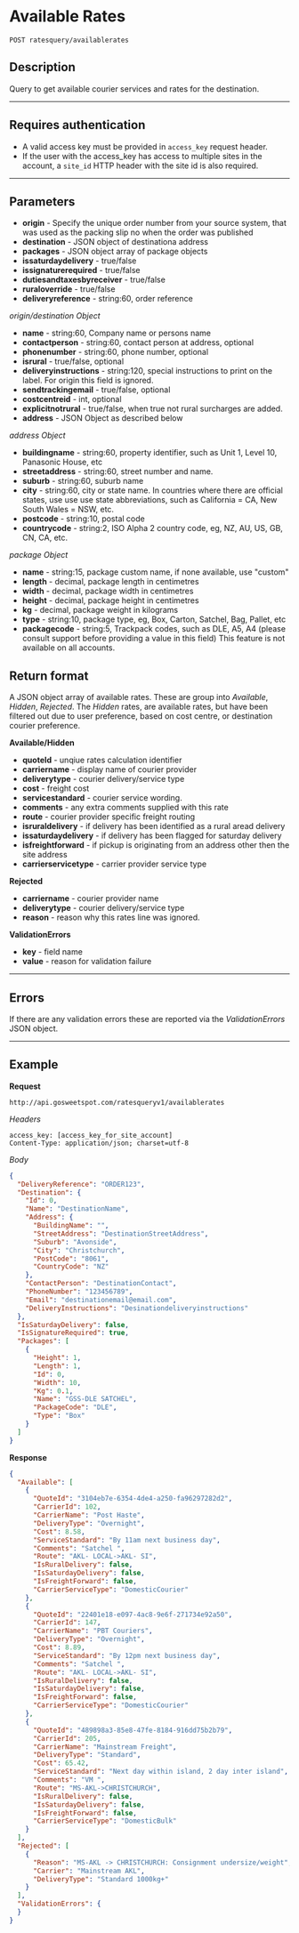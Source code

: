 # Available Rates

    POST ratesquery/availablerates

## Description
Query to get available courier services and rates for the destination.

***

## Requires authentication
* A valid access key must be provided in `access_key` request header.
* If the user with the access_key has access to multiple sites in the account, a `site_id` HTTP header with the site id is also required.

***

## Parameters
- **origin** - Specify the unique order number from your source system, that was used as the packing slip no when the order was published
- **destination** - JSON object of destinationa address
- **packages** - JSON object array of package objects
- **issaturdaydelivery** - true/false
- **issignaturerequired** - true/false
- **dutiesandtaxesbyreceiver** - true/false
- **ruraloverride** - true/false
- **deliveryreference** - string:60, order reference

*origin/destination Object*
- **name** - string:60, Company name or persons name
- **contactperson** - string:60, contact person at address, optional
- **phonenumber** - string:60, phone number, optional
- **isrural** - true/false, optional
- **deliveryinstructions** - string:120, special instructions to print on the label. For origin this field is ignored.
- **sendtrackingemail** - true/false, optional
- **costcentreid** - int, optional
- **explicitnotrural** - true/false, when true not rural surcharges are added.
- **address** - JSON Object as described below

*address Object*
- **buildingname** - string:60, property identifier, such as Unit 1, Level 10, Panasonic House, etc
- **streetaddress** - string:60, street number and name. 
- **suburb** - string:60, suburb name
- **city** - string:60, city or state name. In countries where there are official states, use use use state abbreviations, such as California = CA, New South Wales = NSW, etc.
- **postcode** - string:10, postal code
- **countrycode** - string:2, ISO Alpha 2 country code, eg, NZ, AU, US, GB, CN, CA, etc.

*package Object*
- **name** - string:15, package custom name, if none available, use "custom"
- **length** - decimal, package length in centimetres
- **width** - decimal, package width in centimetres
- **height** - decimal, package height  in centimetres
- **kg** - decimal, package weight in kilograms
- **type** - string:10, package type, eg, Box, Carton, Satchel, Bag, Pallet, etc
- **packagecode** - string:5, Trackpack codes, such as DLE, A5, A4 (please consult support before providing a value in this field) This feature is not available on all accounts.


## Return format
A JSON object array of available rates. These are group into *Available*, *Hidden*, *Rejected*.
The *Hidden* rates, are available rates, but have been filtered out due to user preference, based on cost centre, or destination courier preference.

**Available/Hidden**
- **quoteId** - unqiue rates calculation identifier
- **carriername** - display name of courier provider
- **deliverytype** - courier delivery/service type
- **cost** - freight cost
- **servicestandard** - courier service wording. 
- **comments** - any extra comments supplied with this rate
- **route** - courier provider specific freight routing
- **isruraldelivery** - if delivery has been identified as a rural aread delivery
- **issaturdaydelivery** - if delivery has been flagged for saturday delivery
- **isfreightforward** - if pickup is originating from an address other then the site address
- **carrierservicetype** - carrier provider service type

**Rejected**
- **carriername** - courier provider name
- **deliverytype** - courier delivery/service type
- **reason** - reason why this rates line was ignored.

**ValidationErrors**
- **key** - field name
- **value** - reason for validation failure

    
    
***

## Errors
If there are any validation errors these are reported via the *ValidationErrors* JSON object.

***

## Example
**Request**

    http://api.gosweetspot.com/ratesqueryv1/availablerates

*Headers*

    access_key: [access_key_for_site_account]
    Content-Type: application/json; charset=utf-8

    

*Body*
``` json
{
  "DeliveryReference": "ORDER123",
  "Destination": {
    "Id": 0,
    "Name": "DestinationName",
    "Address": {
      "BuildingName": "",
      "StreetAddress": "DestinationStreetAddress",
      "Suburb": "Avonside",
      "City": "Christchurch",
      "PostCode": "8061",
      "CountryCode": "NZ"
    },
    "ContactPerson": "DestinationContact",
    "PhoneNumber": "123456789",
    "Email": "destinationemail@email.com",
    "DeliveryInstructions": "Desinationdeliveryinstructions"
  },
  "IsSaturdayDelivery": false,
  "IsSignatureRequired": true,
  "Packages": [
    {
      "Height": 1,
      "Length": 1,
      "Id": 0,
      "Width": 10,
      "Kg": 0.1,
      "Name": "GSS-DLE SATCHEL",
      "PackageCode": "DLE",
      "Type": "Box"
    }
  ]
}
```


**Response** 
``` json
{
  "Available": [
    {
      "QuoteId": "3104eb7e-6354-4de4-a250-fa96297282d2",
      "CarrierId": 102,
      "CarrierName": "Post Haste",
      "DeliveryType": "Overnight",
      "Cost": 8.58,
      "ServiceStandard": "By 11am next business day",
      "Comments": "Satchel ",
      "Route": "AKL- LOCAL->AKL- SI",
      "IsRuralDelivery": false,
      "IsSaturdayDelivery": false,
      "IsFreightForward": false,
      "CarrierServiceType": "DomesticCourier"
    },
    {
      "QuoteId": "22401e18-e097-4ac8-9e6f-271734e92a50",
      "CarrierId": 147,
      "CarrierName": "PBT Couriers",
      "DeliveryType": "Overnight",
      "Cost": 8.89,
      "ServiceStandard": "By 12pm next business day",
      "Comments": "Satchel ",
      "Route": "AKL- LOCAL->AKL- SI",
      "IsRuralDelivery": false,
      "IsSaturdayDelivery": false,
      "IsFreightForward": false,
      "CarrierServiceType": "DomesticCourier"
    },
    {
      "QuoteId": "489898a3-85e8-47fe-8184-916dd75b2b79",
      "CarrierId": 205,
      "CarrierName": "Mainstream Freight",
      "DeliveryType": "Standard",
      "Cost": 65.42,
      "ServiceStandard": "Next day within island, 2 day inter island",
      "Comments": "VM ",
      "Route": "MS-AKL->CHRISTCHURCH",
      "IsRuralDelivery": false,
      "IsSaturdayDelivery": false,
      "IsFreightForward": false,
      "CarrierServiceType": "DomesticBulk"
    }
  ],
  "Rejected": [
    {
      "Reason": "MS-AKL -> CHRISTCHURCH: Consignment undersize/weight",
      "Carrier": "Mainstream AKL",
      "DeliveryType": "Standard 1000kg+"
    }
  ],
  "ValidationErrors": {
  }
}

```

